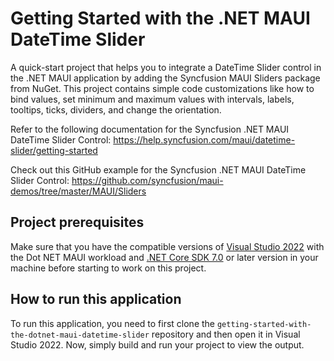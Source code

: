 # Getting Started with the .NET MAUI DateTime Slider
A quick-start project that helps you to integrate a DateTime Slider control in the .NET MAUI application by adding the Syncfusion MAUI Sliders package from NuGet. This project contains simple code customizations like how to bind values, set minimum and maximum values with intervals, labels, tooltips, ticks, dividers, and change the orientation.

Refer to the following documentation for the Syncfusion .NET MAUI DateTime Slider Control: 
https://help.syncfusion.com/maui/datetime-slider/getting-started

Check out this GitHub example for the Syncfusion .NET MAUI DateTime Slider Control: 
https://github.com/syncfusion/maui-demos/tree/master/MAUI/Sliders

## Project prerequisites
Make sure that you have the compatible versions of [Visual Studio 2022](https://visualstudio.microsoft.com/downloads/ ) with the Dot NET MAUI workload and [.NET Core SDK 7.0](https://dotnet.microsoft.com/en-us/download/dotnet/7.0) or later version in your machine before starting to work on this project.

## How to run this application
To run this application, you need to first clone the `getting-started-with-the-dotnet-maui-datetime-slider` repository and then open it in Visual Studio 2022. Now, simply build and run your project to view the output.